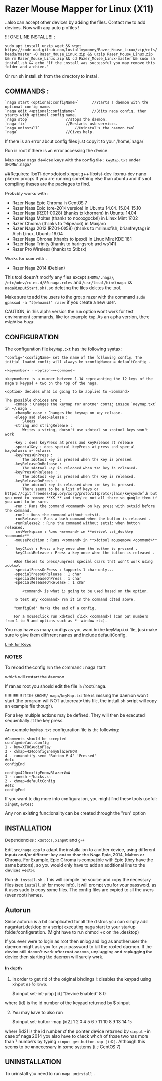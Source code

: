 # Razer Mouse Mapper for Linux (X11)
..also can accept other devices by adding the files. Contact me to add devices.
Now with app auto profiles !

!!! ONE LINE INSTALL !!! :

`sudo apt install unzip wget && wget https://codeload.github.com/lostallmymoney/Razer_Mouse_Linux/zip/refs/heads/master -O Razer_Mouse_Linux.zip && unzip Razer_Mouse_Linux.zip && rm Razer_Mouse_Linux.zip && cd Razer_Mouse_Linux-master && sudo sh install.sh && echo "If the install was successful you may remove this folder and archive."`

Or run sh install.sh from the directory to install.


## COMMANDS :

	`naga start <optional:configName>` 		//Starts a daemon with the optional config name.	
	`naga edit <optional:configName>` 		//Edits naga config, then starts with optional config name.
	`naga stop`					//stops the daemon.
	`naga fix`					//Restarts usb services.
	`naga uninstall` 				//Uninstalls the daemon tool.
	`naga` 						//Gives help.


If there is an error about config files just copy it to your /home/.naga/

Run in root if there is an error accessing the device.

Map razer naga devices keys with the config file : `keyMap.txt` under `$HOME/.naga/`

##Requires: libx11-dev xdotool xinput g++ libxtst-dev libxmu-dev nano pkexec procps
	If you are running something else than ubuntu and it's not compiling theses are the packages to find.

Probably works with :
- Razer Naga Epic Chroma in CentOS 7
- Razer Naga Epic (pre-2014 version) in Ubuntu 14.04, 15.04, 15.10
- Razer Naga (RZ01-0028) (thanks to khornem) in Ubuntu 14.04
- Razer Naga Molten (thanks to noobxgockel) in Linux Mint 17.02
- Razer Chroma (thanks to felipeacsi) in Manjaro
- Razer Naga 2012 (RZ01-0058) (thanks to mrlinuxfish, brianfreytag) in Arch Linux, Ubuntu 16.04
- Razer Naga Chroma (thanks to ipsod) in Linux Mint KDE 18.1
- Razer Naga Trinity (thanks to haringsrob and ws141)
- Razer Pro Wireless (thanks to Stibax)

Works for sure with :
- Razer Naga 2014 (Debian)

This tool doesn't modify any files except `$HOME/.naga/`, `/etc/udev/rules.d/80-naga.rules` and `/usr/local/bin/(naga && nagaXinputStart.sh)`, so deleting the files deletes the tool.

Make sure to add the users to the group razer with the command `sudo gpasswd -a "$(whoami)" razer` if you create a new user.

CAUTION, in this alpha version the run option wont work for text environment commands, like for example `top`.
As an alpha version, there might be bugs.

## CONFIGURATION
The configuration file `keyMap.txt` has the following syntax:

    "config="<configName> set the name of the following config. The initial loaded config will always be <configName> = defaultConfig .

    <keynumber> - <option>=<command>

    <keynumber> is a number between 1-14 representing the 12 keys of the naga's keypad + two on the top of the naga.

    <option> decides what is going to be applied to <command>

	The possible choices are :
		-chmap : Changes the keymap for another config inside `keymap.txt` in ~/.naga .
		-champRelease : Changes the keymap on key release.
		-sleep and sleepRelease :
			Sleeps
		-string and stringRelease :
			Writes a string, doesn't use xdotool so xdotool keys won't work
			
		-key : does keyPress at press and keyRelease at release
		-specialKey : does speical keyPress at press and special keyRelease at release.
		-keyPressOnPress :
			The xdotool key is pressed when the key is pressed.
		-keyReleaseOnRelease :
			The xdotool key is released when the key is released.			
		-keyPressOnRelease :
			The xdotool key is pressed when the key is released.
		-keyReleaseOnPress :
			The xdotool key is released when the key is pressed.
			There seems to be a list of keys on https://cgit.freedesktop.org/xorg/proto/x11proto/plain/keysymdef.h but you need to remove **XK_** and they're not all there so google them if you want to be sure.
		-run : Runs the command <command> on key press with setsid before the command.
		-run2 : Runs the command without setsid.
		-runRelease : Runs a bash command when the button is released .
		-runRelease2 : Runs the command without setsid when button released.
		-setWorkspace : Runs <command> in **xdotool set_desktop <command>** .
		-mousePosition : Runs <command> in **xdotool mousemove <command>** .
		-keyClick : Press a key once when the button is pressed .
		-keyClickRelease : Press a key once when the button is released .
		
		#Use theses to press/unpress special chars that won't work using xdotool
		-specialPressOnPress : Supports 1 char only...
		-specialPressOnRelease : 1 char
		-specialReleaseOnPress : 1 char
		-specialReleaseOnRelease : 1 char

    		<command> is what is going to be used based on the option.

		To test any <command> run it in the command cited above.

		"configEnd" Marks the end of a config.
		
		For a mouseclick run xdotool click <command>) (Can put numbers from 1 to 9 and options such as *--window etc).

You may have as many configs as you want in the keyMap.txt file, just make sure to give them different names and include defaultConfig.

[Link for Keys](https://cgit.freedesktop.org/xorg/proto/x11proto/plain/keysymdef.h)



### NOTES

To reload the config run the command :
	naga start

which will restart the daemon

If ran as root you should edit the file in /root/.naga.

!!!!!!!!!!!!!!
If the `$HOME/.naga/keyMap.txt` file is missing the daemon won't start (the program will NOT autocreate this file, the install.sh script will copy an example file though).

For a key multiple actions may be defined. They will then be executed sequentially at the key press.

An example `keyMap.txt` configuration file is the following:

    #Comments should be accepted
    config=defaultConfig
    1 - key=XF86AudioPlay
    3 - chmap=420configEnemyBlazerWoW
    4 - run=notify-send 'Button # 4' 'Pressed'
    #etc
    configEnd

    config=420configEnemyBlazerWoW
    1 - run=sh ~/hacks.sh
    2 - chmap=defaultConfig
    #etc
    configEnd

If you want to dig more into configuration, you might find these tools useful: `xinput`, `evtest`

Any non existing functionality can be created through the "run" option.

## INSTALLATION

Dependencies : `xdotool`, `xinput` and `g++`

Edit `src/naga.cpp` to adapt the installation to another device, using different inputs and/or different key codes than the Naga Epic, 2014, Molten or Chroma. For Example, Epic Chroma is compatible with Epic (they have the same buttons), so you would only have to add an additional line to the devices vector.

Run `sh install.sh` .
This will compile the source and copy the necessary files (see `install.sh` for more info).
It will prompt you for your password, as it uses sudo to copy some files.
The config files are copied to all the users (even root) homes.

## Autorun

Since autorun is a bit complicated for all the distros you can simply add nagastart.desktop or a script executing naga start to your startup folder/configuration.
(Might have to run chmod +x on the .desktop)

If you ever were to login as root then unlog and log as another user the daemon might ask you for your password to kill the rooted daemon. If the device still doesn't work after root access, unplugging and replugging the device then starting the daemon will surely work.


#### In depth


1) In order to get rid of the original bindings it disables the keypad using xinput as follows:

    $ xinput set-int-prop [id] "Device Enabled" 8 0

where [id] is the id number of the keypad returned by $ xinput.

2) You may have to also run

    $ xinput set-button-map [id2] 1 2 3 4 5 6 7 11 10 8 9 13 14 15

where [id2] is the id number of the pointer device returned by `xinput` - in case of naga 2014 you also have to check which of those two has more than 7 numbers by typing `xinput get-button-map [id2]`. Although this seems to be unnecessary in some systems (i.e CentOS 7)

## UNINSTALLATION

To uninstall you need to run `naga uninstall` .

